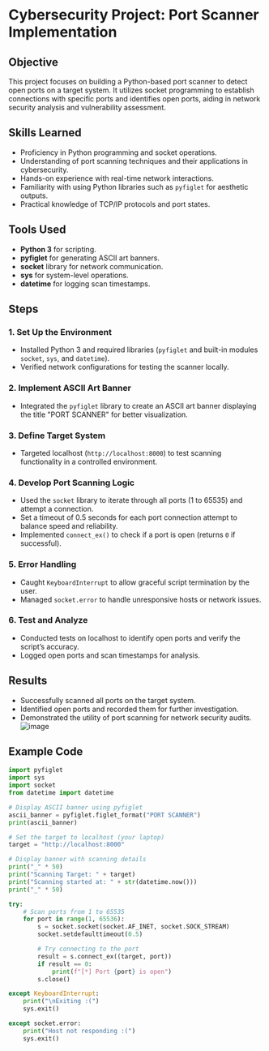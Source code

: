 # Cybersecurity Project: Port Scanner Implementation

## Objective
This project focuses on building a Python-based port scanner to detect open ports on a target system. It utilizes socket programming to establish connections with specific ports and identifies open ports, aiding in network security analysis and vulnerability assessment.

## Skills Learned
- Proficiency in Python programming and socket operations.
- Understanding of port scanning techniques and their applications in cybersecurity.
- Hands-on experience with real-time network interactions.
- Familiarity with using Python libraries such as `pyfiglet` for aesthetic outputs.
- Practical knowledge of TCP/IP protocols and port states.

## Tools Used
- **Python 3** for scripting.
- **pyfiglet** for generating ASCII art banners.
- **socket** library for network communication.
- **sys** for system-level operations.
- **datetime** for logging scan timestamps.

## Steps

### 1. Set Up the Environment
- Installed Python 3 and required libraries (`pyfiglet` and built-in modules `socket`, `sys`, and `datetime`).
- Verified network configurations for testing the scanner locally.

### 2. Implement ASCII Art Banner
- Integrated the `pyfiglet` library to create an ASCII art banner displaying the title "PORT SCANNER" for better visualization.

### 3. Define Target System
- Targeted localhost (`http://localhost:8000`) to test scanning functionality in a controlled environment.

### 4. Develop Port Scanning Logic
- Used the `socket` library to iterate through all ports (1 to 65535) and attempt a connection.
- Set a timeout of 0.5 seconds for each port connection attempt to balance speed and reliability.
- Implemented `connect_ex()` to check if a port is open (returns `0` if successful).

### 5. Error Handling
- Caught `KeyboardInterrupt` to allow graceful script termination by the user.
- Managed `socket.error` to handle unresponsive hosts or network issues.

### 6. Test and Analyze
- Conducted tests on localhost to identify open ports and verify the script’s accuracy.
- Logged open ports and scan timestamps for analysis.

## Results
- Successfully scanned all ports on the target system.
- Identified open ports and recorded them for further investigation.
- Demonstrated the utility of port scanning for network security audits.
![image](https://github.com/user-attachments/assets/80a7eb09-c5bb-4238-b119-87f1beb1e401)

## Example Code
```python
import pyfiglet
import sys
import socket
from datetime import datetime

# Display ASCII banner using pyfiglet
ascii_banner = pyfiglet.figlet_format("PORT SCANNER")
print(ascii_banner)

# Set the target to localhost (your laptop)
target = "http://localhost:8000"

# Display banner with scanning details
print("_" * 50)
print("Scanning Target: " + target)
print("Scanning started at: " + str(datetime.now()))
print("_" * 50)

try:
    # Scan ports from 1 to 65535
    for port in range(1, 65536):
        s = socket.socket(socket.AF_INET, socket.SOCK_STREAM)
        socket.setdefaulttimeout(0.5)

        # Try connecting to the port
        result = s.connect_ex((target, port))
        if result == 0:
            print(f"[*] Port {port} is open")
        s.close()

except KeyboardInterrupt:
    print("\nExiting :(")
    sys.exit()

except socket.error:
    print("Host not responding :(")
    sys.exit()
